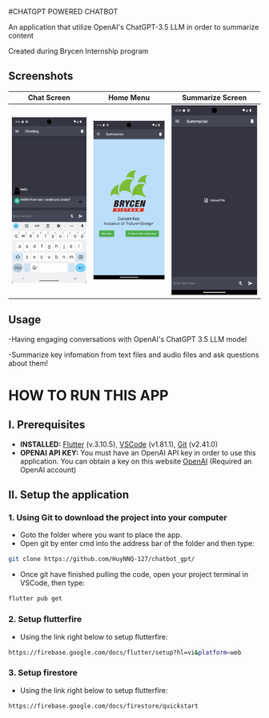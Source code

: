 #CHATGPT POWERED CHATBOT

An application that utilize OpenAI's ChatGPT-3.5 LLM in order to summarize content

Created during Brycen Internship program


## Screenshots

| Chat Screen                                 | Home Menu                         | Summarize Screen                                 |
|---------------------------------------------|----------------------------------|---------------------------------------------------|
| ![Chat UI](https://github.com/HuyNNQ-127/chatbot_gpt/blob/master/assets/Screenshot_1692008684.png) | ![Home UI](https://github.com/HuyNNQ-127/chatbot_gpt/blob/master/assets/Screenshot_1692008153.png) | ![Summarize UI](https://github.com/HuyNNQ-127/chatbot_gpt/blob/master/assets/Screenshot_1692008691.png) |

## Usage
-Having engaging conversations with OpenAI's ChatGPT 3.5 LLM model

-Summarize key infomation from text files and audio files and ask questions about them!

# HOW TO RUN THIS APP 

## I. Prerequisites

- **INSTALLED:**  [Flutter](https://docs.flutter.dev/get-started/install) (v.3.10.5), [VSCode](https://code.visualstudio.com/) (v1.81.1), [Git](https://git-scm.com/downloads) (v2.41.0)
- **OPENAI API KEY:**  You must have an OpenAI API key in order to use this application. You can obtain a key on this website [OpenAI](http://api.openai.com/v1/models) (Required an OpenAI account)


## II. Setup the application
### 1. Using Git to download the project into your computer

- Goto the folder where you want to place the app.
- Open git by enter cmd into the address bar of the folder and then type:

```bash
git clone https://github.com/HuyNNQ-127/chatbot_gpt/
```
- Once git have finished pulling the code, open your project terminal in VSCode, then type:
```bash
flutter pub get
```
### 2. Setup flutterfire
- Using the link right below to setup flutterfire: 
```bash
https://firebase.google.com/docs/flutter/setup?hl=vi&platform=web
```
### 3. Setup firestore
- Using the link right below to setup flutterfire: 
```bash
https://firebase.google.com/docs/firestore/quickstart
```

